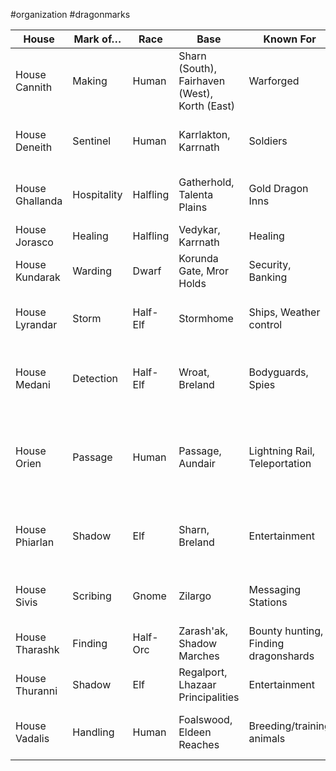 #organization #dragonmarks 

| House | Mark of… | Race | Base | Known For | Guilds |
| --- | --- | --- | --- | --- | --- |
| House Cannith | Making | Human | Sharn (South), Fairhaven (West), Korth (East) | Warforged | Fabricator's Guild, Tinkers Guild |
| House Deneith | Sentinel | Human | Karrlakton, Karrnath | Soldiers | Blademarks Guild, Defenders Guild |
| House Ghallanda | Hospitality | Halfling | Gatherhold, Talenta Plains | Gold Dragon Inns | Hostelers Guild, Dragontail Guild |
| House Jorasco | Healing | Halfling | Vedykar, Karrnath | Healing | Healers Guild |
| House Kundarak | Warding | Dwarf | Korunda Gate, Mror Holds | Security, Banking | Banking Guild, Warding Guild |
| House Lyrandar | Storm | Half-Elf | Stormhome | Ships, Weather control | Raincallers Guild, Windwrights Guild |
| House Medani | Detection | Half-Elf | Wroat, Breland | Bodyguards, Spies | Warning Guild, Thousand Yard Stare, Basilisk's Gaze |
| House Orien | Passage | Human | Passage, Aundair | Lightning Rail, Teleportation | Couriers Guild, Transportation Guild, Trailblazers, Unicorn's Horn |
| House Phiarlan | Shadow | Elf | Sharn, Breland | Entertainment | Entertainers and Artisans Guild, The Serpentine Table |
| House Sivis | Scribing | Gnome | Zilargo | Messaging Stations | Notaries Guild, Speakers Guild |
| House Tharashk | Finding | Half-Orc | Zarash'ak, Shadow Marches | Bounty hunting, Finding dragonshards | Finders Guild, Liondrake's Roar |
| House Thuranni | Shadow | Elf | Regalport, Lhazaar Principalities | Entertainment | Shadow Network, True Shapers |
| House Vadalis | Handling | Human | Foalswood, Eldeen Reaches | Breeding/training animals | Handler’s Guild, Balinor's Blessed |